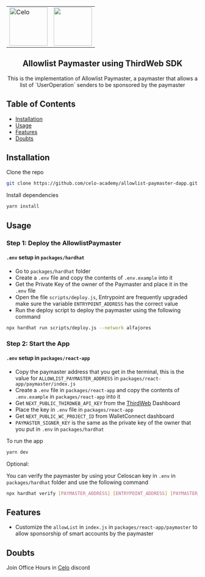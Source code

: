 <p align="center"> 
<table align="center">
  <tr>
    <td>
  <img width="100px" src="https://github.com/celo-org/celo-composer/blob/main/images/readme/celo_isotype.svg" align="center" alt="Celo" />
    </td>
    <td>
  <img src="https://github.com/thirdweb-dev/typescript-sdk/blob/main/logo.svg?raw=true" width="100" margin="20 20" alt=""/>    
    </td>
  </tr>
</table>
 <h2 align="center">Allowlist Paymaster using ThirdWeb SDK</h2>
 <p align="center">
This is the implementation of Allowlist Paymaster, a paymaster that allows a list of `UserOperation` senders to be sponsored by the paymaster
</p>
</p>

## Table of Contents

-   [Installation](#installation)
-   [Usage](#usage)
-   [Features](#features)
-   [Doubts](#doubts)

## Installation

Clone the repo

```bash
git clone https://github.com/celo-academy/allowlist-paymaster-dapp.git
```

Install dependencies

```bash
yarn install
```

## Usage

### Step 1: Deploy the AllowlistPaymaster

#### `.env` setup in `packages/hardhat`

-   Go to `packages/hardhat` folder
-   Create a `.env` file and copy the contents of `.env.example` into it
-   Get the Private Key of the owner of the Paymaster and place it in the `.env` file
-   Open the file `scripts/deploy.js`, Entrypoint are frequently upgraded make sure the variable `ENTRYPOINT_ADDRESS` has the correct value
-   Run the deploy script to deploy the paymaster using the following command

```bash
npx hardhat run scripts/deploy.js --network alfajores
```

### Step 2: Start the App

#### `.env` setup in `packages/react-app`

-   Copy the paymaster address that you get in the terminal, this is the value for `ALLOWLIST_PAYMASTER_ADDRESS` in `packages/react-app/paymaster/index.js`
-   Create a `.env` file in `packages/react-app` and copy the contents of `.env.example` in `packages/react-app` into it
-   Get `NEXT_PUBLIC_THIRDWEB_API_KEY` from the [ThirdWeb](https://thirdweb.com/settings) Dashboard
-   Place the key in `.env` file in `packages/react-app`
-   Get `NEXT_PUBLIC_WC_PROJECT_ID` from WalletConnect dashboard
-   `PAYMASTER_SIGNER_KEY` is the same as the private key of the owner that you put in `.env` in `packages/hardhat`

To run the app

```bash
yarn dev
```

Optional:

You can verify the paymaster by using your Celoscan key in `.env` in `packages/hardhat` folder and use the following command

```bash
npx hardhat verify [PAYMASTER_ADDRESS] [ENTRYPOINT_ADDRESS] [PAYMASTER_OWNER_ADDRESS] --network alfajores
```

## Features

-   Customize the `allowList` in `index.js` in `packages/react-app/paymaster` to allow sponsorship of smart accounts by the paymaster

## Doubts

Join Office Hours in [Celo](https://discord.com/invite/celo) discord
